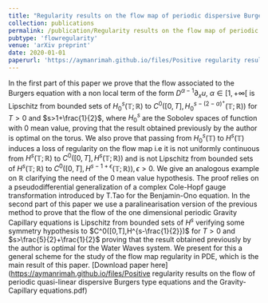 ```yaml
--- 
title: "Regularity results on the flow map of periodic dispersive Burgers type equations and the Gravity-Capillary equations" 
collection: publications  
permalink: /publication/Regularity results on the flow map of periodic dispersive Burgers type equations and the Gravity-Capillary equations
pubtype: 'flowregularity'
venue: 'arXiv preprint'
date: 2020-01-01
paperurl: 'https://aymanrimah.github.io/files/Positive regularity results on the flow of periodic quasi-linear dispersive Burgers type equations and the Gravity-Capillary equations.pdf'
---
```

In the first part of this paper we prove that the flow associated to the Burgers equation with a non local term of the form 
$D^{\alpha-1} \partial_x u$, $\alpha \in [1,+\infty[$ is Lipschitz from bounded sets of $H^s_0({\mathbb T};{\mathbb R})$ to 
$C^0([0,T],H^{s-(2-\alpha)^+}_0({\mathbb T};{\mathbb R}))$ for $T>0$ and $s>1+\frac{1}{2}$, where $H^s_0$ are the Sobolev spaces 
of function with $0$ mean value, proving that the result obtained previously by the author is optimal on the torus. 
We also prove that passing from $H^s_0({\mathbb T})$ to $H^s({\mathbb T})$ induces a loss of regularity on the flow map i.e 
it is not uniformly continuous from $H^s({\mathbb T};{\mathbb R})$ to $C^0([0,T],H^{s}({\mathbb T};{\mathbb R}))$ and is not 
Lipschitz from bounded sets of 
$H^s({\mathbb T};{\mathbb R})$ to $C^0([0,T],H^{s-1 +\epsilon}({\mathbb T};{\mathbb R})),\epsilon>0$. 
We give an analogous example on ${\mathbb R}$ clarifying the need of the $0$ mean value hypothesis. 
The proof relies on a pseudodifferential generalization of a complex Cole-Hopf gauge transformation introduced by T.Tao for the 
Benjamin-Ono equation. In the second part of this paper we use a paralinearisation version of the previous method to prove that 
the flow of the one dimensional periodic Gravity Capillary equations is Lipschitz from bounded sets of $H^s$ verifying
some symmetry hypothesis to $C^0([0,T],H^{s-\frac{1}{2}})$ for $T>0$ and $s>\frac{5}{2}+\frac{1}{2}$ proving that the result 
obtained previously by the author is optimal for the Water Waves system. 
We present for this a general scheme for the study of the flow map regularity in PDE, which is the main result of this paper. 
[Download paper here](https://aymanrimah.github.io/files/Positive regularity results on the flow of periodic quasi-linear dispersive Burgers type equations and the Gravity-Capillary equations.pdf)
 
 
